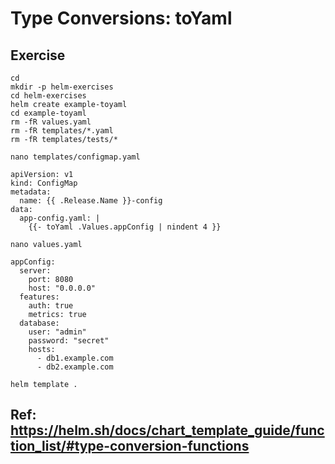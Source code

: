 # Type Conversions: toYaml 

## Exercise 

```
cd
mkdir -p helm-exercises
cd helm-exercises
helm create example-toyaml 
cd example-toyaml
rm -fR values.yaml
rm -fR templates/*.yaml
rm -fR templates/tests/*
```

```
nano templates/configmap.yaml  
```

```
apiVersion: v1
kind: ConfigMap
metadata:
  name: {{ .Release.Name }}-config
data:
  app-config.yaml: |
    {{- toYaml .Values.appConfig | nindent 4 }}
```

```
nano values.yaml  
```

```
appConfig:
  server:
    port: 8080
    host: "0.0.0.0"
  features:
    auth: true
    metrics: true
  database:
    user: "admin"
    password: "secret"
    hosts:
      - db1.example.com
      - db2.example.com
```

```
helm template .
```


## Ref: https://helm.sh/docs/chart_template_guide/function_list/#type-conversion-functions
